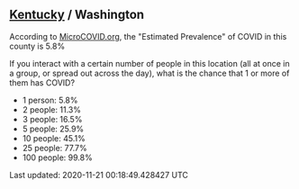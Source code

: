 
## [Kentucky](/united-states/kentucky) / Washington

According to [MicroCOVID.org](http://microcovid.org),
the "Estimated Prevalence" of COVID in this county is 5.8%

If you interact with a certain number of people in this location
(all at once in a group, or spread out across the day), what is the chance that
1 or more of them has COVID?

- 1 person: 5.8%
- 2 people: 11.3%
- 3 people: 16.5%
- 5 people: 25.9%
- 10 people: 45.1%
- 25 people: 77.7%
- 100 people: 99.8%

Last updated: 2020-11-21 00:18:49.428427 UTC
